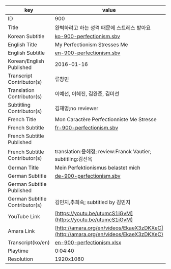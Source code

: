 |  key  |  value  |
|-------|---------|
| ID            | 900 |
| Title         | 완벽하려고 하는 성격 때문에 스트레스 받아요 |
| Korean Subtitle | [ko-900-perfectionism.sbv](https://github.com/jungtosociety/dharma-qna/raw/master/sub/900/ko-900-perfectionism.sbv) |
| English Title | My Perfectionism Stresses Me |
| English Subtitle | [en-900-perfectionism.sbv](https://github.com/jungtosociety/dharma-qna/raw/master/sub/900/en-900-perfectionism.sbv) |
| Korean/English Published     | 2016-01-16 |
| Transcript Contributor(s)   | 류창민 |
| Translation Contributor(s)   | 이예선, 이혜진, 김완준, 김미선 |
| Subtitling Contributor(s)   | 김재명;no reviewer |
| French Title | Mon Caractère Perfectionniste Me Stresse |
| French Subtitle | [fr-900-perfectionism.sbv](https://github.com/jungtosociety/dharma-qna/raw/master/sub/900/fr-900-perfectionism.sbv) |
| French Subtitle Published |  |
| French Subtitle Contributor(s) | translation:윤혜정; review:Franck Vautier; subtitling:김선옥 |
| German Title | Mein Perfektionismus belastet mich |
| German Subtitle | [de-900-perfectionism.sbv](https://github.com/jungtosociety/dharma-qna/raw/master/sub/900/de-900-perfectionism.sbv) |
| German Subtitle Published |  |
| German Subtitle Contributor(s) | 김민지,추희숙; subtitled by 김민지 |
| YouTube Link  | [https://youtu.be/utumcS1iGvM](https://youtu.be/utumcS1iGvM) |
| Amara Link    | [http://amara.org/en/videos/EkaeX3zDKXeC](http://amara.org/en/videos/EkaeX3zDKXeC) |
| Transcript(ko/en) | [en-900-perfectionism.xlsx](https://github.com/jungtosociety/dharma-qna/raw/master/sub/900/en-900-perfectionism.xlsx) |
| Playtime | 0:04:40 |
| Resolution | 1920x1080|

